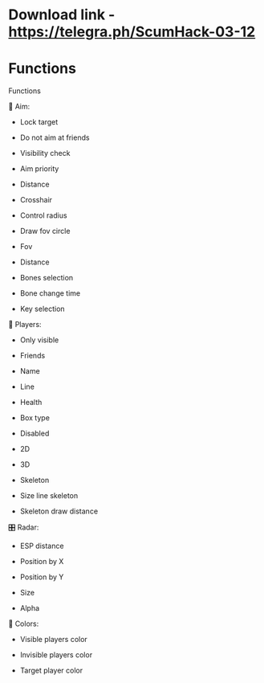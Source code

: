 # Download link - https://telegra.ph/ScumHack-03-12

# Functions
Functions

 🏹 Aim:


* Lock target

* Do not aim at friends

* Visibility check

* Aim priority

* Distance

* Crosshair

* Control radius

* Draw fov circle

* Fov

* Distance

* Bones selection

* Bone change time

* Key selection


 🚶 Players:


* Only visible

* Friends

* Name

* Line

* Health

* Box type

* Disabled

* 2D

* 3D

* Skeleton

* Size line skeleton

* Skeleton draw distance


 🎛️ Radar:


* ESP distance

* Position by X

* Position by Y

* Size

* Alpha


 🎨 Colors:


* Visible players color

* Invisible players color

* Target player color



